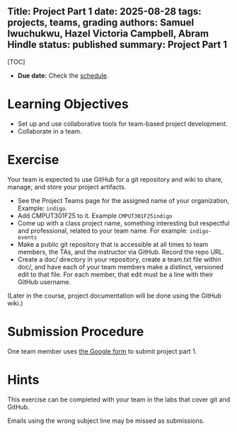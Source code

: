 Title: Project Part 1
date: 2025-08-28
tags: projects, teams, grading
authors: Samuel Iwuchukwu, Hazel Victoria Campbell, Abram Hindle
status: published
summary: Project Part 1
----

[TOC]

* **Due date:** Check the [schedule]({filename}/pages/home.md#schedule).

# Learning Objectives

* Set up and use collaborative tools for team-based project development.
* Collaborate in a team.

# Exercise

Your team is expected to use GitHub for a git repository and wiki to share, manage, and store your project artifacts.

* See the Project Teams page for the assigned name of your organization, Example: `indigo`.
* Add CMPUT301F25 to it. Example `CMPUT301F25indigo`
* Come up with a class project name, something interesting but respectful and professional, related to your team name. For example: `indigo-events`
* Make a public git repository that is accessible at all times to team members, the TAs, and the instructor via GitHub. Record the repo URL.
* Create a doc/ directory in your repository, create a team.txt file within doc/, and have each of your team members make a distinct, versioned edit to that file. For each member, that edit must be a line with their GitHub username.

(Later in the course, project documentation will be done using the GitHub wiki.)

# **Submission Procedure**

One team member uses [the Google form](https://docs.google.com/forms/d/e/1FAIpQLSdmZahdbZP_IIdMw4zPaoOxRiuvXmsoj9vT5MwlyWdLlJJMyw/viewform?usp=dialog) to submit project part 1.

# **Hints**

This exercise can be completed with your team in the labs that cover git and GitHub.

Emails using the wrong subject line may be missed as submissions.

